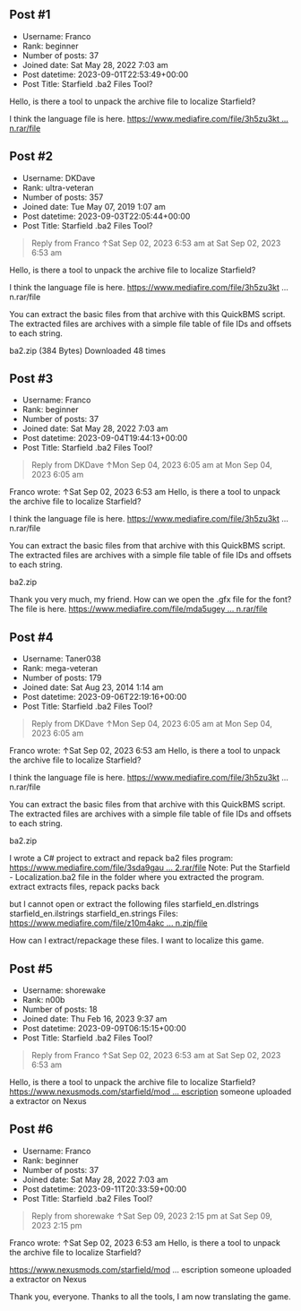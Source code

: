 ## Post #1
- Username: Franco
- Rank: beginner
- Number of posts: 37
- Joined date: Sat May 28, 2022 7:03 am
- Post datetime: 2023-09-01T22:53:49+00:00
- Post Title: Starfield .ba2 Files Tool?

Hello, is there a tool to unpack the archive file to localize Starfield?

I think the language file is here.
[https://www.mediafire.com/file/3h5zu3kt ... n.rar/file](https://www.mediafire.com/file/3h5zu3ktf6pr6fk/Starfield+-+Localization.rar/file)
## Post #2
- Username: DKDave
- Rank: ultra-veteran
- Number of posts: 357
- Joined date: Tue May 07, 2019 1:07 am
- Post datetime: 2023-09-03T22:05:44+00:00
- Post Title: Starfield .ba2 Files Tool?

> Reply from Franco ↑Sat Sep 02, 2023 6:53 am at Sat Sep 02, 2023 6:53 am
>
> 
Hello, is there a tool to unpack the archive file to localize Starfield?

I think the language file is here.
https://www.mediafire.com/file/3h5zu3kt ... n.rar/file

You can extract the basic files from that archive with this QuickBMS script.  The extracted files are archives with a simple file table of file IDs and offsets to each string.


 ba2.zip
(384 Bytes) Downloaded 48 times
## Post #3
- Username: Franco
- Rank: beginner
- Number of posts: 37
- Joined date: Sat May 28, 2022 7:03 am
- Post datetime: 2023-09-04T19:44:13+00:00
- Post Title: Starfield .ba2 Files Tool?

> Reply from DKDave ↑Mon Sep 04, 2023 6:05 am at Mon Sep 04, 2023 6:05 am
>
> 
Franco wrote: ↑Sat Sep 02, 2023 6:53 am
Hello, is there a tool to unpack the archive file to localize Starfield?

I think the language file is here.
https://www.mediafire.com/file/3h5zu3kt ... n.rar/file


You can extract the basic files from that archive with this QuickBMS script.  The extracted files are archives with a simple file table of file IDs and offsets to each string.

ba2.zip

Thank you very much, my friend. How can we open the .gfx file for the font?
The file is here.
[https://www.mediafire.com/file/mda5ugey ... n.rar/file](https://www.mediafire.com/file/mda5ugeyepy8rzr/fonts_en.rar/file)
## Post #4
- Username: Taner038
- Rank: mega-veteran
- Number of posts: 179
- Joined date: Sat Aug 23, 2014 1:14 am
- Post datetime: 2023-09-06T22:19:16+00:00
- Post Title: Starfield .ba2 Files Tool?

> Reply from DKDave ↑Mon Sep 04, 2023 6:05 am at Mon Sep 04, 2023 6:05 am
>
> 
Franco wrote: ↑Sat Sep 02, 2023 6:53 am
Hello, is there a tool to unpack the archive file to localize Starfield?

I think the language file is here.
https://www.mediafire.com/file/3h5zu3kt ... n.rar/file


You can extract the basic files from that archive with this QuickBMS script.  The extracted files are archives with a simple file table of file IDs and offsets to each string.

ba2.zip

I wrote a C# project to extract and repack ba2 files
program: 
[https://www.mediafire.com/file/3sda9gau ... 2.rar/file](https://www.mediafire.com/file/3sda9gau8tq1ccb/extract-repack-ba2.rar/file)
Note: Put the Starfield - Localization.ba2 file in the folder where you extracted the program. extract extracts files, repack packs back


but I cannot open or extract the following files
starfield_en.dlstrings
starfield_en.ilstrings
starfield_en.strings
Files:
[https://www.mediafire.com/file/z10m4akc ... n.zip/file](https://www.mediafire.com/file/z10m4akcwbnoj1g/starfield_en.zip/file)

How can I extract/repackage these files. I want to localize this game.
## Post #5
- Username: shorewake
- Rank: n00b
- Number of posts: 18
- Joined date: Thu Feb 16, 2023 9:37 am
- Post datetime: 2023-09-09T06:15:15+00:00
- Post Title: Starfield .ba2 Files Tool?

> Reply from Franco ↑Sat Sep 02, 2023 6:53 am at Sat Sep 02, 2023 6:53 am
>
> 
Hello, is there a tool to unpack the archive file to localize Starfield?
[https://www.nexusmods.com/starfield/mod ... escription](https://www.nexusmods.com/starfield/mods/165?tab=description) someone uploaded a extractor on Nexus
## Post #6
- Username: Franco
- Rank: beginner
- Number of posts: 37
- Joined date: Sat May 28, 2022 7:03 am
- Post datetime: 2023-09-11T20:33:59+00:00
- Post Title: Starfield .ba2 Files Tool?

> Reply from shorewake ↑Sat Sep 09, 2023 2:15 pm at Sat Sep 09, 2023 2:15 pm
>
> 
Franco wrote: ↑Sat Sep 02, 2023 6:53 am
Hello, is there a tool to unpack the archive file to localize Starfield?

https://www.nexusmods.com/starfield/mod ... escription someone uploaded a extractor on Nexus

Thank you, everyone. Thanks to all the tools, I am now translating the game.
